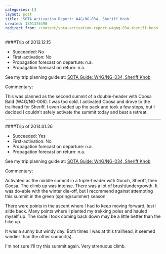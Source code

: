 ```yaml
---
categories: []
layout: post
title: 'SOTA Activation Report: W4G/NG-034, Sheriff Knob'
created: 1391376490
redirect_from: /content/sota-activation-report-w4gng-034-sheriff-knob
---
```

####Trip of 2013.12.15
* Succeeded: No
* First-activation: No
* Propagation forecast on departure: n.a.
* Propagation forecast on return: n.a.

See my trip planning guide at: [SOTA Guide: W4G/NG-034, Sheriff Knob](http://k4kpk.com/content/sota-guide-w4gng-034-sheriff-knob)


Commentary:

This was planned as the second summit of a double-header with Coosa Bald (W4G/NG-006).  I was too cold.  I activated Coosa and drove to the trailhead for Sheriff.  I even loaded up the pack and took a few steps, but I decided I couldn't safely activate the summit today and beat a retreat.

------

####Trip of 2014.01.26
* Succeeded: Yes
* First-activation: No
* Propagation forecast on departure: n.a.
* Propagation forecast on return: n.a.

See my trip planning guide at: [SOTA Guide: W4G/NG-034, Sheriff Knob](http://k4kpk.com/content/sota-guide-w4gng-034-sheriff-knob)


Commentary:

Activated as the middle summit in a triple-header with Gooch, Sheriff, then Coosa.  The climb up was intense.  There was a lot of brush/undergrowth.  It was do-able with the winter die-off, but I recommend against attempting this summit in the green (spring/summer) season.

There were points in the ascent where I had to keep moving forward, lest I slide back.  Many points where I planted my trekking poles and hauled myself up.  The route I took coming back down may be a little better than the hike up.

It was a sunny but windy day.  Both times I was at this trailhead, it seemed windier than the other summit(s).

I'm not sure I'll try this summit again.  Very strenuous climb.
